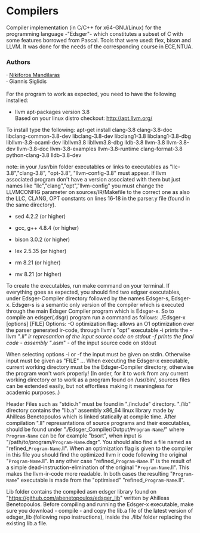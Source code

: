 # Compilers

Compiler implementation (in C/C++ for x64-GNU/Linux) for the programming language -"Edsger"- which constitutes a subset of C with some features borrowed from Pascal. Tools that were used: flex, bison and LLVM. It was done for the needs of the corresponding course in ECE,NTUA.

<h3>Authors</h3>
&middot; <a href="https://github.com/nickie16">Nikiforos Mandilaras</a><br>
&middot; Giannis Siglidis<br>
<br>
For the program to work as expected, you need to have the following installed:

- llvm apt-packages version 3.8 <br>
Based on your linux distro checkout: http://apt.llvm.org/

To install type the following:
apt-get install clang-3.8 clang-3.8-doc libclang-common-3.8-dev libclang-3.8-dev libclang1-3.8 libclang1-3.8-dbg libllvm-3.8-ocaml-dev libllvm3.8 libllvm3.8-dbg lldb-3.8 llvm-3.8 llvm-3.8-dev llvm-3.8-doc llvm-3.8-examples llvm-3.8-runtime clang-format-3.8 python-clang-3.8 lldb-3.8-dev

note: in your /usr/bin folder executables or links to executables as "llc-3.8","clang-3.8", "opt-3.8", "llvm-config-3.8" must appear. If llvm associated program don't have a version associated with them but just names like "llc","clang","opt","llvm-config" you must change the LLVMCONFIG parameter on sources/IR/Makefile to the correct one as also the LLC, CLANG, OPT constants on lines 16-18 in the parser.y file (found in the same directory).

- sed 4.2.2 (or higher)

- gcc, g++ 4.8.4 (or higher)

- bison 3.0.2 (or higher)

- lex 2.5.35 (or higher)

- rm 8.21 (or higher)

- mv 8.21 (or higher)

To create the executables, run make command on your terminal. If everything goes as expected, you should find two edgser executables, under Edsger-Compiler directory followed by the names Edsger-s, Edsger-x. Edsger-s is a semantic only version of the compiler which is executed through the main Edsger Compiler program which is Edsger-x. So to compile an edsger(.dsgr) program run a command as follows:
./Edsger-x [options] [FILE]
Options:
-O optimization flag: allows an O1 optimization over the parser generated ir-code, through llvm's "opt" executable
-i prints the - llvm "*.ll" ir  represantion of the input source code on stdout
-f prints the final code - assembly "*.asm" - of the input source code on stdout

When selecting options -i or -f the input must be given on stdin. Otherwise input must be given as "FILE"
...
When executing the Edsger-x executable, current working directory must be the Edsger-Compiler directory, otherwise the program won't work properly!
(In order, for it to work from any current working directory or to work as a program found on /usr/bin/, sources files can be extended easily, but not effortless making it meaningless for academic purposes..) 

Header Files such as "stdio.h" must be found in "./include" directory. "./lib" directory contains the "lib.a" assembly x86_64 linux library made by Ahilleas Benetopoulos which is linked statically at compile time. After compilation ".ll" represantations of source programs and their executables, should be found under "./Edsger_Compiler/Output/`Program-Name`/" where `Program-Name` can be for example "bsort", when input is "/path/to/program/`Program-Name`.dsgr". You should also find a file named as "refined_`Program-Name`.ll". When an optimization flag is given to the compiler in this file you should find the optimized llvm ir code following the original "`Program-Name`.ll". In any other case "refined_`Program-Name`.ll" is the result of a simple dead-instruction-elimination of the original "`Program-Name`.ll". This makes the llvm-ir-code more readable. In both cases the resulting "`Program-Name`" executable is made from the "optimised" "refined_`Program-Name`.ll".

Lib folder contains the compiled asm edsger library found on "https://github.com/abenetopoulos/edsger_lib" written by Ahilleas Benetopoulos. Before compiling and running the Edsger-x executable, make sure you download - compile - and copy the lib.a file of the latest version of edsger_lib (following repo instructions), inside the ./lib/ folder replacing the existing lib.a file.
